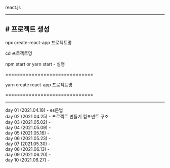 react.js
<hr>
<h2># 프로젝트 생성 </h2>
<p>npx create-react-app 프로젝트명</p>

<p>cd 프로젝트명</p>

<p>npm start or yarn start - 실행</p>

==============================

yarn create react-app 프로젝트명

==============================
<hr>
day 01 (2021.04.18) - es문법
<br>
day 02 (2021.04.25) - 프로젝트 만들기 컴포넌트 구조
<br>
day 03 (2021.05.02) - 
<br>
day 04 (2021.05.09) - 
<br>
day 05 (2021.05.16) - 
<br>
day 06 (2021.05.23) - 
<br>
day 07 (2021.05.30) - 
<br>
day 08 (2021.06.13) - 
<br>
day 09 (2021.06.20) - 
<br>
day 10 (2021.06.27) - 
